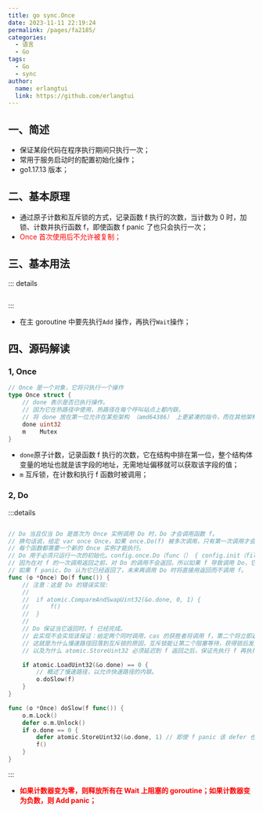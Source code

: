```yaml
---
title: go sync.Once
date: 2023-11-11 22:19:24
permalink: /pages/fa2185/
categories:
  - 语言
  - Go
tags:
  - Go
  - sync
author: 
  name: erlangtui
  link: https://github.com/erlangtui
---
```



## 一、简述
* 保证某段代码在程序执行期间只执行一次；
* 常用于服务启动时的配置初始化操作；
* go1.17.13 版本；

## 二、基本原理
* 通过原子计数和互斥锁的方式，记录函数 f 执行的次数，当计数为 0 时，加锁、计数并执行函数 f，即使函数 f panic 了也只会执行一次；
* <span style="color: red;">Once 首次使用后不允许被复制；</span>

## 三、基本用法
::: details
```go
```
:::
* 在主 goroutine 中要先执行`Add` 操作，再执行`Wait`操作；

## 四、源码解读
### 1, Once
```go
// Once 是一个对象，它将只执行一个操作
type Once struct {
	// done 表示是否已执行操作。
	// 因为它在热路径中使用，热路径在每个呼叫站点上都内联。
	// 将 done 放在第一位允许在某些架构 （amd64386） 上更紧凑的指令，而在其他架构上更少的指令（用于计算偏移）。
	done uint32
	m    Mutex
}
```
* `done`原子计数，记录函数 f 执行的次数，它在结构中排在第一位，整个结构体变量的地址也就是该字段的地址，无需地址偏移就可以获取该字段的值；
* `m` 互斥锁，在计数和执行 f 函数时被调用；

### 2, Do
:::details
```go

// Do 当且仅当 Do 是首次为 Once 实例调用 Do 时，Do 才会调用函数 f。
// 换句话说，给定 var once Once，如果 once.Do(f) 被多次调用，只有第一次调用才会调用 f，即使 f 在每次调用中都有不同的值。
// 每个函数都需要一个新的 Once 实例才能执行。
// Do 用于必须只运行一次的初始化。config.once.Do（func（） { config.init（filename） }）
// 因为在对 f 的一次调用返回之前，对 Do 的调用不会返回，所以如果 f 导致调用 Do，它将死锁。
// 如果 f panic，Do 认为它已经返回了，未来再调用 Do 时将直接用返回而不调用 f。
func (o *Once) Do(f func()) {
	// 注意：这是 Do 的错误实现:
	//
	//	if atomic.CompareAndSwapUint32(&o.done, 0, 1) {
	//		f()
	//	}
	//
	// Do 保证当它返回时，f 已经完成。
	// 此实现不会实现该保证：给定两个同时调用，cas 的获胜者将调用 f，第二个将立即返回，而无需等待第一个调用完成，此时 f 还没有完成。
	// 这就是为什么慢速路径回落到互斥锁的原因，互斥锁能让第二个阻塞等待，获得锁后发现已经执行完再立即返回，
	// 以及为什么 atomic.StoreUint32 必须延迟到 f 返回之后，保证先执行 f 再执行原子操作，只要 f 执行了，无论是否 panic 都执行 原子操作。

	if atomic.LoadUint32(&o.done) == 0 {
		// 概述了慢速路径，以允许快速路径的内联。
		o.doSlow(f)
	}
}

func (o *Once) doSlow(f func()) {
	o.m.Lock()
	defer o.m.Unlock()
	if o.done == 0 {
		defer atomic.StoreUint32(&o.done, 1) // 即使 f panic 该 defer 也能执行成功，后续 Do 将不会再调用 f
		f()
	}
}
```
:::
* <span style="color: red;">**如果计数器变为零，则释放所有在 Wait 上阻塞的 goroutine；如果计数器变为负数，则 Add panic；**</span>

